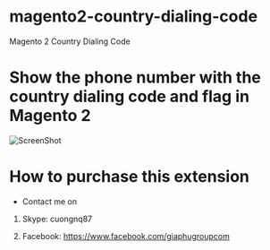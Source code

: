 # magento2-country-dialing-code
Magento 2 Country Dialing Code

# Show the phone number with the country dialing code and flag in Magento 2

![ScreenShot](https://raw.githubusercontent.com/php-cuong/magento2-country-dialing-code/Snapshots/country-dialing-code.gif)

# How to purchase this extension
- Contact me on

1. Skype: cuongnq87

2. Facebook: https://www.facebook.com/giaphugroupcom
